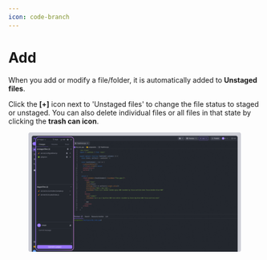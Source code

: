 ```yaml
---
icon: code-branch
---
```


# Add

When you add or modify a file/folder, it is automatically added to **Unstaged files**.

Click the **\[+]** icon next to 'Unstaged files' to change the file status to staged or unstaged. You can also delete individual files or all files in that state by clicking the **trash can icon**.

<figure><img src="../../../.gitbook/assets/git_01 (1).png" alt=""><figcaption></figcaption></figure>
